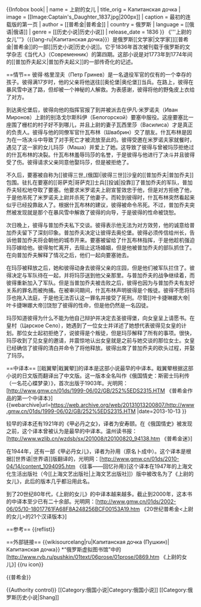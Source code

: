 {{Infobox book|
| name           = 上尉的女儿
| title_orig     = Капитанская дочка
| image          = [[Image:Captain's_Daughter_1837.jpg|200px]]
| caption        = 最初的连载版的第一页
| author         = [[普希金|普希金]]
| country        = 俄罗斯
| language       = [[俄语|俄语]]
| genre          = [[历史小说|历史小说]]
| release_date   = 1836
}}
《'''上尉的女儿'''》（{{lang-ru|Капитанская дочка}}）是俄罗斯[[文学家|文学家]][[普希金|普希金]]的一部[[历史小说|历史小说]]。它于1836年首次被刊载于俄罗斯的文学杂志《当代人》（Современник）的第四期。这部小说是对1773年到1774年间的[[普加乔夫起义|普加乔夫起义]]的一部传奇化的记述。

==情节==
彼得·格里涅夫（Петр Гринев）是一名退役军官的仅有的一个幸存的孩子。彼得满17岁时，他的父亲将他送往[[奥伦堡|奥伦堡]]当兵。在路上，彼得在暴风雪中迷了路，但却被一个神秘的人解救。为表感谢，彼得将他的野兔皮上衣给了对方。

到达奥伦堡后，彼得向他的指挥官报了到并被派去在伊凡·米罗诺夫（Иван Миронов）上尉的别洛戈尔斯科伊（Белогорской）要塞中服役。这座要塞比一座围了栅栏的村子好不到哪儿，并且上尉的妻子瓦西里莎（Василиса）才是真正的负责人。彼得与他的同僚军官什瓦布林（Швабрин）交了朋友。什瓦布林是因为在一场决斗中导致了对手死亡才被流放至此的。彼得受邀在米罗诺夫家就餐时，遇见了这一家的女儿玛莎（Маша）并爱上了她。这导致了彼得与曾被玛莎拒绝过的什瓦布林的决裂。什瓦布林羞辱玛莎的名誉，于是彼得与他进行了决斗并且彼得受了伤。彼得请求父亲同意他娶玛莎，但是被拒绝了。

不久后，要塞被自称为[[彼得三世_(俄国)|彼得三世]]沙皇的[[普加乔夫|普加乔夫]]包围。驻扎在要塞的[[哥萨克|哥萨克]]士兵[[投诚|投靠]]了普加乔夫的军队，普加乔夫轻松地夺取了要塞。他要求米罗诺夫上尉宣誓效忠于他，但是对方拒绝了他，于是他吊死了米罗诺夫上尉并杀死了他妻子。而轮到彼得时，什瓦布林突然看起来似乎已经投靠敌人了。根据什瓦布林的建议，彼得被命令吊死。不过，普加乔夫突然被发现就是那个在暴风雪中解救了彼得的向导，于是彼得的性命被饶恕。

次日晚上，彼得与普加乔夫私下交谈。彼得表示他无法为对方效劳，他的诚意给普加乔夫留下了深刻印象。普加乔夫决定让彼得去奥伦堡。彼得必须传信给州长，告诉他普加乔夫将会朝他的城市开来。要塞被留给了什瓦布林指挥，于是他趁机强迫玛莎嫁给他。彼得匆忙离开，去阻止这场婚姻，但是他被普加乔夫的部队抓住了。在向普加乔夫解释了情况之后，他们一起向要塞驰去。

在玛莎被释放之后，她和彼得动身去彼得父亲的庄园，但是他们被军队拦住了。彼得决定与军队待在一起，并将玛莎送到他父亲那里。与普加乔夫的战争继续着，而彼得重新加入了军队。但是当普加乔夫被击败之后，彼得也因为与普加乔夫有友好关系的罪名而被拘捕。在被审问期间，什瓦布林声明彼得是个叛徒。彼得不愿将玛莎也拖入法庭，于是他无法否认这一罪名并接受了死刑。尽管[[叶卡捷琳娜大帝|叶卡捷琳娜大帝]]饶恕了彼得的性命，但是他仍然是一名囚徒。

玛莎知道彼得为什么不能为他自己辩护并决定去圣彼得堡，向女皇呈上请愿书。在皇村（Царское Село），她遇到了一位女士并详述了她想代表彼得见女皇的计划。那位女士起初拒绝了，说彼得是个叛徒，但是玛莎解释了所有的事项。很快，玛莎收到了见女皇的邀请，并震惊地认出女皇就是之前与她交谈的那位女士。女皇已经确信了彼得的清白并命令了将他释放。彼得出席了普加乔夫的砍头过程，并娶了玛莎。

==中译本==
[[戢翼翚|戢翼翚]]的译本是这部小说最早的中译本。戢翼翚根据这部小说的日文版而翻译出了中文版。这一版本全名叫作《俄国情史：斯密士玛利传（一名花心蝶梦录）》，首次出版于1903年。<ref>光明网：[http://www.gmw.cn/01ds/1999-06/02/GB/252%5EDS2315.HTM 《普希金作品的第一个中译本》] {{webarchive|url=https://web.archive.org/web/20131013200807/http://www.gmw.cn/01ds/1999-06/02/GB/252%5EDS2315.HTM |date=2013-10-13 }}</ref>

较早的译本还有1921年的《甲必丹之女》，译者为安寿颐。在《俄国情史》被发现之前，这个译本曾被认为是最早的中译本。<ref>温州读书报：[http://www.wzlib.cn/wzdsb/sx/201008/t20100820_94138.htm 《普希金迷》]</ref>

在1944年，还有一部《甲必丹女儿》，译者为孙用（原名卜成中）。这个译本是根据[[世界语|世界语]]版翻译的，<ref>光明网：[http://www.gmw.cn/01ds/2010-04/14/content_1094095.htm 《往事――回忆孙用》]</ref>这个译本在1947年的上海文化生活出版社（今[[上海文艺出版社|上海文艺出版社]]）版中被改名为了《上尉的女儿》，此后的版本几乎都沿用此名。

到了20世纪80年代，《上尉的女儿》的中译本越来越多。截止到2000年，这本书的中译本至少已有二十余部。<ref>光明网：[http://www.gmw.cn/01ds/2002-06/05/10-18017761FA68F8A248256BCF00153A19.htm 《20世纪普希金<上尉的女儿>的21个汉译版本》]</ref>

==参考==
{{reflist}}

==外部链接==
{{wikisourcelang|ru|Капитанская дочка (Пушкин)|Капитанская дочка}}
*“俄罗斯虚拟图书馆”中的[http://www.rvb.ru/pushkin/01text/06prose/01prose/0869.htm 《上尉的女儿》] {{ru icon}}

{{普希金}}

{{Authority control}}
[[Category:俄国小说|Category:俄国小说]]
[[Category:俄罗斯历史小说|Shang]]